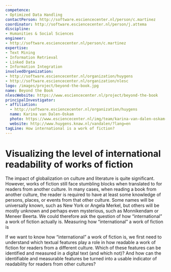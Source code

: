 ```yaml
---
competence:
- Optimized Data Handling
contactPerson: http://software.esciencecenter.nl/person/c.martinez
coordinator: http://software.esciencecenter.nl/person/j.attema
discipline:
- Humanities & Social Sciences
engineer:
- http://software.esciencecenter.nl/person/c.martinez
expertise:
- Text Mining
- Information Retrieval
- Linked Data
- Information Integration
involvedOrganization:
- http://software.esciencecenter.nl/organization/huygens
- http://software.esciencecenter.nl/organization/nlesc
logo: /images/project/beyond-the-book.jpg
name: Beyond the Book
nlescWebsite: https://www.esciencecenter.nl/project/beyond-the-book
principalInvestigator:
- affiliation:
  - http://software.esciencecenter.nl/organization/huygens
  name: Karina van Dalen-Oskam
  photo: https://www.esciencecenter.nl/img/team/karina-van-dalen-oskam-cropped-bw.jpg
  website: http://www.huygens.knaw.nl/vandalen/?lang=en
tagLine: How international is a work of fiction?
---
```

# Visualizing the level of international readability of works of fiction

The impact of globalization on culture and literature is quite significant. However, works of fiction still face stumbling blocks when translated to for readers from another culture. In many cases, when reading a book from another culture, the reader is required to have at least some knowledge of persons, places, or events from that other culture. Some names will be universally known, such as New York or Angela Merkel, but others will be mostly unknown and perhaps even mysterious, such as Monnikendam or Meneer Beerta. We could therefore ask the question of how “international” a work of fiction actually is.
Measuring how “international” a work of fiction is

If we want to know how “international” a work of fiction is, we first need to understand which textual features play a role in how readable a work of fiction for readers from a different culture. Which of these features can be identified and measured in a digital text (and which not)? And how can the identifiable and measurable features be turned into a usable indicator of readability for readers from other cultures?

